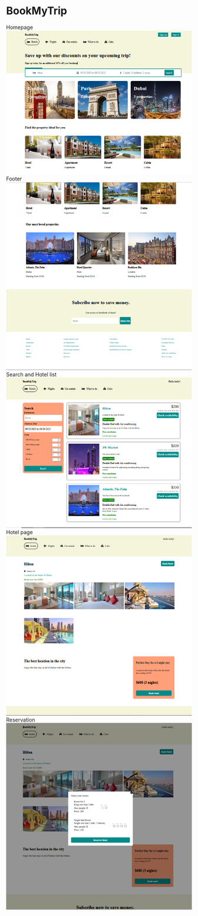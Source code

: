 # BookMyTrip
Homepage
![HomePage](https://github.com/ItShivani/BookMyTrip/blob/main/photos/homepage.PNG)
Footer
![Footer](https://github.com/ItShivani/BookMyTrip/blob/main/photos/Footer.PNG)
Search and Hotel list 
![Hotel List](https://github.com/ItShivani/BookMyTrip/blob/main/photos/hotelList.PNG)
Hotel page 
![HotelPageSingle](https://github.com/ItShivani/BookMyTrip/blob/main/photos/hotelPage.PNG)
Reservation 
![Reservation](https://github.com/ItShivani/BookMyTrip/blob/main/photos/hotelReservation.PNG)
